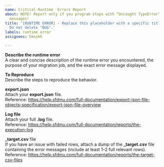 ```yaml
---
name: Critical Runtime  Errors Report
about: NOTE! Report only if you program stops with “Uncaught TypeError” or “ReferenceError”
  messages!
title: '[RUNTIME ERROR] - Replace this placeholder with a specific title for the issue.
  Do not delete "BUG".'
labels: runtime error
assignees: hknokh

---
```


**Describe the runtime error**  
A clear and concise description of the runtime error you encountered, the purpose of your migration job, and the exact error message displayed.

**To Reproduce**  
Describe the steps to reproduce the behavior.

**export.json**  
Attach your **export.json** file.  
Reference: https://help.sfdmu.com/full-documentation/export-json-file-objects-specification/export-json-file-overview

**Log file**  
Attach your full **.log** file.  
Reference: https://help.sfdmu.com/full-documentation/reports/the-execution-log

**_target.csv** file  
If you have an issue with failed rows, attach a dump of the **_target.csv** file containing the error messages (include at least 1–2 full relevant rows).  
Reference: https://help.sfdmu.com/full-documentation/reports/the-target-csv-files
